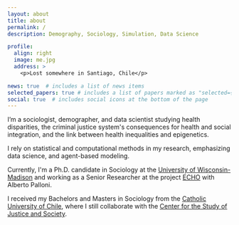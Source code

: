 ```yaml
---
layout: about
title: about
permalink: /
description: Demography, Sociology, Simulation, Data Science

profile:
  align: right
  image: me.jpg
  address: >
    <p>Lost somewhere in Santiago, Chile</p>

news: true  # includes a list of news items
selected_papers: true # includes a list of papers marked as "selected={true}"
social: true  # includes social icons at the bottom of the page
---
```


I’m a sociologist, demographer, and data scientist studying health disparities, the criminal justice system's consequences for health and social integration, and the link between health inequalities and epigenetics.

I rely on statistical and computational methods in my research, emphasizing data science, and agent-based modeling.

Currently, I'm a Ph.D. candidate in Sociology at the [University of Wisconsin-Madison](http://www.ssc.wisc.edu/soc/) and working as a Senior Researcher at the project [ECHO](https://echo-erc.csic.es/) with Alberto Palloni.


I received my Bachelors and Masters in Sociology from the [Catholic University of Chile](http://sociologia.uc.cl/), where I still collaborate with the [Center for the Study of Justice and Society](http://justiciaysociedad.uc.cl/).